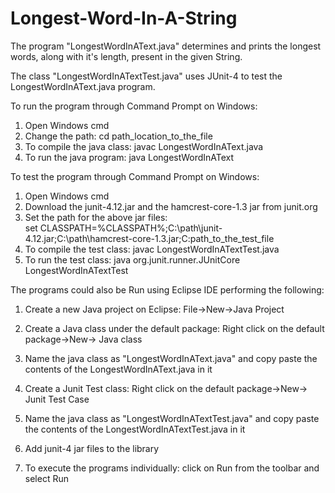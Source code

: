 # Longest-Word-In-A-String
The program "LongestWordInAText.java" determines and prints the longest words, along with it's length, present in the given String.

The class "LongestWordInATextTest.java" uses JUnit-4 to test the LongestWordInAText.java program.

To run the program through Command Prompt on Windows:
1) Open Windows cmd
2) Change the path:
		cd path_location_to_the_file
3) To compile the java class:
		javac LongestWordInAText.java
4) To run the java program:
		java LongestWordInAText

To test the program through Command Prompt on Windows:
1) Open Windows cmd
2) Download the junit-4.12.jar and the hamcrest-core-1.3 jar from junit.org
3) Set the path for the above jar files:	
		set CLASSPATH=%CLASSPATH%;C:\path\junit-4.12.jar;C:\path\hamcrest-core-1.3.jar;C:path_to_the_test_file
4) To compile the test class:
		javac LongestWordInATextTest.java
5) To run the test class: 
		java org.junit.runner.JUnitCore LongestWordInATextTest
		
The programs could also be Run using Eclipse IDE performing the following:
1) Create a new Java project on Eclipse:
		File->New->Java Project
2) Create a Java class under the default package:
		Right click on the default package->New-> Java class
3) Name the java class as "LongestWordInAText.java" and copy paste the contents of the LongestWordInAText.java in it

4) Create a Junit Test class:
		Right click on the default package->New-> Junit Test Case
5) Name the java class as "LongestWordInATextTest.java" and copy paste the contents of the LongestWordInATextTest.java in it
6) Add junit-4 jar files to the library
7) To execute the programs individually:
		click on Run from the toolbar and select Run
	
